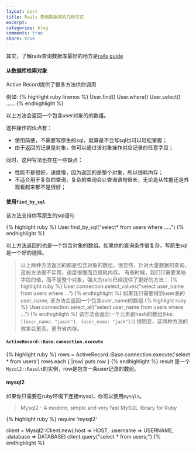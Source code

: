 ```yaml
---
layout: post
title: Rails 查询数据库的几种方式
excerpt:
categories: blog
comments: true
share: true
---
```


其实，了解rails查询数据库最好的地方是[rails guide](http://guides.rubyonrails.org/active_record_querying.html)

#### 从数据库检索对象

Active Record提供了很多方法供你调用

例如:
{% highlight ruby linenos %}
User.find()
User.where()
User.select()
......
{% endhighlight %}

以上方法会返回一个包含user对象的的数组。

这种操作的优点有：

* 使用简便，不需要写原生的sql，就算是不会写sql也可以轻松掌握；
* 由于返回的记录是对象，你可以通过该对象操作对应记录的任意字段；

同时，这种写法也存在一些缺点：

* 性能不是很好，速度慢，因为返回的是整个对象，所以很耗内存；
* 不适合用于复杂的查询，复杂的查询会让查询语句很长，无论是从性能还是外观看起来都不是很好；

#### 使用`find_by_sql`

该方法支持你写原生的sql语句

{% highlight ruby %}
User.find_by_sql("select* from users where .....")
{% endhighlight %}

以上方法返回的也是一个包含对象的数组。如果你的查询条件很复杂，写原生sql是一个好的选择。

> 以上两种方法返回的都是包含对象的数组，很显然，针对大量数据的查询，这些方法很不实用，速度很慢而且很耗内存。
有些时候，我们只需要某些字段的值，而不是整个对象，强大的rails已经提供了更好的方法：
{% highlight ruby %}
User.connection.select_values("select user_name from users where ...")
{% endhighlight %}
如果我只需要得到user表的user_name, 该方法会返回一个包含user_name的数组
{% highlight ruby %}
User.connection.select_all("select user_name from users where ...")
{% endhighlight %}
该方法会返回一个元素是hash的数组(like: `[{user_name: "jason"}, {user_name: "jack"}]`)
很明显，这两种方法的效率会更高，更节省内存。


#### `ActiveRecord::Base.connection.execute`

{% highlight ruby %}
rows = ActiveRecord::Base.connection.execute('select * from users')
rows.each { |row| puts row }
{% endhighlight %}
result 是一个`Mysql2::Result`的实例，row是包含一条user记录的数组。

#### mysql2

如果你只需要在ruby环境下连接mysql，你可以使用`mysql2`。

> Mysql2 - A modern, simple and very fast MySQL library for Ruby

{% highlight ruby %}
require 'mysql2'

client = Mysql2::Client.new(:host => HOST, :username => USERNAME, :database => DATABASE)
client.query("select * from users;")
{% endhighlight %}